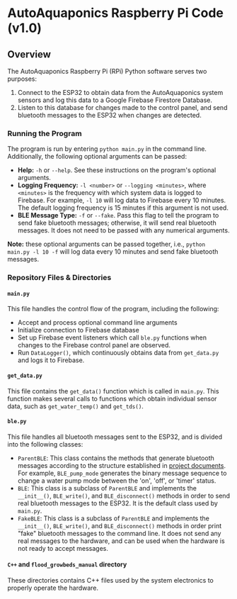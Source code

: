 # AutoAquaponics Raspberry Pi Code (v1.0)
## Overview
The AutoAquaponics Raspberry Pi (RPi) Python software serves two purposes:
1. Connect to the ESP32 to obtain data from the AutoAquaponics system sensors and log this data to a Google Firebase Firestore Database.
2. Listen to this database for changes made to the control panel, and send bluetooth messages to the ESP32 when changes are detected.

### Running the Program
The program is run by entering `python main.py` in the command line. Additionally, the following optional arguments can be passed:
- **Help:** `-h` or `--help`. See these instructions on the program's optional arguments.
- **Logging Frequency:** `-l <number>` or `--logging <minutes>`, where `<minutes>` is the frequency with which system data is logged to Firebase. For example, `-l 10` will log data to Firebase every 10 minutes. The default logging frequency is 15 minutes if this argument is not used.
- **BLE Message Type:** `-f` or `--fake`. Pass this flag to tell the program to send fake bluetooth messages; otherwise, it will send real bluetooth messages. It does not need to be passed with any numerical arguments.

**Note:** these optional arguments can be passed together, i.e., `python main.py -l 10 -f` will log data every 10 minutes and send fake bluetooth messages.

### Repository Files & Directories

####  `main.py`
This file handles the control flow of the program, including the following:
- Accept and process optional command line arguments
- Initialize connection to Firebase database
- Set up Firebase event listeners which call `ble.py` functions when changes to the Firebase control panel are observed.
- Run `DataLogger()`, which continuously obtains data from `get_data.py` and logs it to Firebase.

#### `get_data.py`
This file contains the `get_data()` function which is called in `main.py`. This function makes several calls to functions which obtain individual sensor data, such as `get_water_temp()` and `get_tds()`.

#### `ble.py`
This file handles all bluetooth messages sent to the ESP32, and is divided into the following classes:
- `ParentBLE`: This class contains the methods that generate bluetooth messages according to the structure established in [project documents](https://docs.google.com/document/d/17H-WvJsHd-YGuLblgH95uoM-LP0ZRlJ7i7fLkkYbfUw/edit?usp=sharing). For example, `BLE_pump_mode` generates the binary message sequence to change a water pump mode between the 'on', 'off', or 'timer' status.
- `BLE`: This class is a subclass of `ParentBLE` and implements the `__init__()`, `BLE_write()`, and `BLE_disconnect()` methods in order to send real bluetooth messages to the ESP32. It is the default class used by `main.py`.
- `FakeBLE`: This class is a subclass of `ParentBLE` and implements the `__init__()`, `BLE_write()`, and `BLE_disconnect()` methods in order print "fake" bluetooth messages to the command line. It does not send any real messages to the hardware, and can be used when the hardware is not ready to accept messages.

#### `C++` and `flood_growbeds_manual` directory
These directories contains C++ files used by the system electronics to properly operate the hardware.
